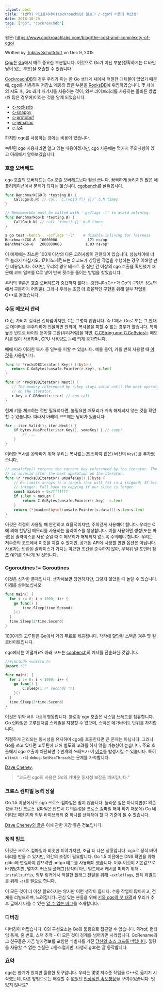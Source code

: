 ```yaml
---
layout: post
title: "(번역) 카크로치디비(CockroachDB) 블로그 / cgo의 비용과 복잡성"
date: 2018-10-26
tags: ["go", "cockroachdb"]
---
```


원문: https://www.cockroachlabs.com/blog/the-cost-and-complexity-of-cgo/

<!--more-->

Written by [Tobias Schottdorf](https://www.cockroachlabs.com/author/tobias-schottdorf/) on Dec 9, 2015

[Cgo](https://blog.golang.org/c-go-cgo)는 [Go](https://golang.org/)에서 매주 중요한 부분입니다. 이것으로 Go가 아닌 부분(정확하게는 C 바인딩이 있는 부분)을 호출할 수 있습니다.

[CockroachDB](https://github.com/cockroachdb/cockroach)의 경우 우리가 아는 한 Go 생태계 내에서 적절한 대체물이 없었기 때문에, cgo를 사용하여 저장소 계층의 많은 부분을 [RocksDB](https://rocksdb.org/)에 위임하였습니다. 몇 차례의 시도 후, Go 래퍼 패키지를 사용하는 것이, 외부 라이브러리를 사용하는 올바른 방법(꽤 많은 경우에)이라는 것을 알게 되었습니다.

- [c-rocksdb](https://github.com/cockroachdb/c-rocksdb)
- [c-snappy](https://github.com/cockroachdb/c-snappy)
- [c-protobuf](https://github.com/cockroachdb/c-protobuf)
- [c-jemalloc](https://github.com/cockroachdb/c-jemalloc)
- [c-lz4](https://github.com/cockroachdb/c-lz4)

하지만 cgo를 사용하는 것에는 비용이 있습니다.

숙련된 cgo 사용자라면 알고 있는 내용이겠지만, cgo 사용에는 몇가지 주의사항이 있고 아래에서 알아보겠습니다.

### 호출 오버헤드

cgo 호출의 오버헤드는 Go 호출 오버헤드보다 훨씬 큽니다. 끔찍하게 들리지만 많은 애플리케이션에서 문제가 되지는 않습니다. [cgobench](https://github.com/tschottdorf/goplay/tree/master/cgobench)를 살펴봅시다.

```go
func BenchmarkCGO(b *testing.B) {
    CallCgo(b.N) // call `C.(void f() {})` b.N times
}

// BenchmarkGo must be called with `-gcflags -l` to avoid inlining.
func BenchmarkGo(b *testing.B) {
    CallGo(b.N) // call `func() {}` b.N times
}
```

```bash
$ go test -bench . -gcflags '-l'    # disable inlining for fairness
BenchmarkCGO-8  10000000              171 ns/op
BenchmarkGo-8   2000000000           1.83 ns/op
```

이 예제에는 최소한 100개 이상의 다른 고려사항이 관련되어 있습니다. 성능차이에 너무 놀라지 마십시오. 171나노세컨드는 C 코드가 상당한 작업을 수행하는 경우 이해할 만한 비용입니다. 하지만, 우리의 경우 테스트 중 십만 건 이상의 cgo 호출을 확인했기 때문에 코드 일부를 C로 넣어 반복 횟수를 줄이는 방법을 찾았습니다.

우리의 결론은 호출 오버헤드가 중요하지 않다는 것입니다(C++과 Go의 구현은 성능면에서 구분하기 어려움). 그러나 우리는 조금 더 효율적인 구현을 위해 일부 작업을 C++로 옮겼습니다.

### 수동 메모리 관리

Go는 가비지 컬렉션 런타임이지만, C는 그렇지 않습니다. 즉 C에서 Go로 또는 그 반대로 데이터를 부주의하게 전달하면 안되며, 복사본을 피할 수 없는 경우가 많습니다. 특히 높은 빈도로 바이트 문자열 교환(우리처럼)을 하면, [C.CString and C.GoBytes](https://golang.org/cmd/cgo/#hdr-Go_references_to_C)는 메모리를 많이 사용하며, CPU 사용량도 눈에 띄게 증가합니다.

때에 따라 이러한 복사 중 일부를 피할 수 있습니다. 예를 들어, 키를 반복 사용할 때 [이것](https://github.com/cockroachdb/cockroach/blob/b1bbc5c8f980c823e9ff1cd07032ce8ace35f669/storage/engine/rocksdb.go#L563)을 사용합니다.

```go
func (r *rocksDBIterator) Key() []byte {
   return C.GoBytes(unsafe.Pointer(r.key), s.len)
}

func (r *rocksDBIterator) Next() {
   // The memory referenced by r.key stays valid until the next operation
   // on the iterator.
   r.key = C.DBNext(r.iter) // cgo call
}
```

현재 키를 체크하는 것만 필요하다면, 불필요한 메모리가 계속 해제되지 않는 것을 확인할 수 있습니다. 따라서 아래의 코드에는 낭비가 있습니다.

```go
for ; iter.Valid(); iter.Next() {
    if bytes.HasPrefix(iter.Key(), someKey) { // copy!
        // ...
    }
}
```

이러한 복사를 완화하기 위해 우리는 복사없는(안전하지 않은) 버전의 `Key()`를 추가했습니다.

```go
// unsafeKey() returns the current key referenced by the iterator. The memory
// is invalid after the next operation on the iterator.
func (r *rocksDBIterator) unsafeKey() []byte {
    // Go limits arrays to a length that will fit in a (signed) 32-bit
    // integer. Fall back to copying if our slice is larger.
    const maxLen = 0x7fffffff
    if s.len > maxLen {
        return C.GoBytes(unsafe.Pointer(r.key), s.len)
    }
    return (*[maxLen]byte)(unsafe.Pointer(s.data))[:s.len:s.len]
}
```

이것은 적절히 사용될 때 안전하고 효율적이지만, 주의깊게 사용해야 합니다. 우리는 C에 의해 할당된 메모리를 사용하는 슬라이스를 생성합니다. 이를 사용하면 생성(또는 파생)된 슬라이스를 사용 중일 때 C 메모리가 해제되지 않도록 주의해야 합니다. 우리는 저수준의 코드에서 이것을 지킬 수 있지만, 공개된 API에 사용할 만한 옵션은 아닙니다. 사용자는 반환된 슬라이스가 가지는 미묘한 조건을 준수하지 않아, 무작위 널 포인터 참조 예외를 만나게 될 것입니다.

### Cgoroutines != Goroutines

이것은 심각한 문제입니다. 생각해보면 당연하지만, 그렇지 않았을 때 놀랄 수 있습니다. 아래를 살펴보십시오.

```go
func main() {
  for i := 0; i < 1000; i++ {
    go func() {
        time.Sleep(time.Second)
    }()
  }
  time.Sleep(2*time.Second)
}
```

1000개의 고루틴은 Go에서 거의 무료로 제공됩니다. 각각에 할당된 스택은 겨우 몇 킬로바이트입니다.

cgo에서는 어떨까요? 아래 코드는 [cgobench](https://github.com/tschottdorf/goplay/blob/master/cgobench/cgobench_test.go)의 예제를 단순화한 것입니다.

```go
//#include <unistd.h>
import "C"

func main() {
  for i := 0; i < 1000; i++ {
    go func() {
        C.sleep(1 /* seconds */)
    }()
  }
  time.Sleep(2*time.Second)
}
```

이것은 위와 `매우 다르게` 행동합니다. 블로킹 cgo 호출은 시스템 쓰레드를 점유합니다. Go 런타임은 고루틴처럼 스케줄을 지정할 수 없으며, 스택은 메가바이트 단위를 차지합니다.

적절하게 관리되는 동시성을 유지하며 cgo를 호출한다면 큰 문제는 아닙니다. 그러나 Go를 쓰고 있다면 고루틴에 대해 별도의 고려를 하지 않을 가능성이 높습니다. 주요 호출에서 cgo 호출이 차단되면 수만개의 쓰레드가 이 [이슈](https://groups.google.com/forum/#!topic/golang-nuts/8gszDBRZh_4)를 발생시킬 수 있습니다. 특히 `ulimit -r`나 `debug.SetMaxThreads`는 문제를 가속합니다.

[Dave Cheney](https://dave.cheney.net/),

> "과도한 cgo의 사용은 Go의 가벼운 동시성 보장을 깨뜨립니다."

### 크로스 컴파일 능력 상실

Go 1.5 이상에서도 cgo 크로스 컴파일은 쉽지 않습니다. 놀라운 일은 아니지만(C 의존성을 가진 크로스 컴파일은 반드시 C 의존성을 크로스 컴파일 해야 하기 때문에) Go 네이티브 패키지와 외부 라이브러리 중 하나를 선택해야 할 때 기준이 될 수 있습니다.

[Dave Cheney의 글](https://dave.cheney.net/2015/03/03/cross-compilation-just-got-a-whole-lot-better-in-go-1-5)은 이에 관한 가장 좋은 정보입니다.

### 정적 빌드

이것은 크로스 컴파일과 비슷한 이야기지만, 조금 더 나은 상황입니다. cgo로 정적 바이너리를 만들 수 있지만, 약간의 조정이 필요합니다. Go 1.5 이전에는 DNS 확인을 위해 glibc에 연결하지 않으려면 netgo 태그를 사용해야 했습니다. 이후 이것이 기본값으로 바뀌었지만, 몇가지 커스텀 플래그(정적이 아닌 빌드에서 캐시를 피하기 위해 `-installsuffix`, 외부 링커에서 적절한 플래그 전달을 위해 `-extldflags`, 전체 리빌드를 위해 `-a`)를 필요로 합니다.

이 모든 것이 더 이상 필요하지는 않지만 이런 생각이 듭니다. 수동 작업이 많아지고, 전체를 리빌드하며, 느려집니다. 관심 있는 분들을 위해 [저와 cgo의 첫 대결](https://tschottdorf.github.io/linking-golang-go-statically-cgo-testing/)과 우리가 추후 글에서 다룰 수 있는 [알 수 없는 버그](https://github.com/golang/go/issues/13470)를 소개합니다.

### 디버깅

디버깅이 어렵습니다. C의 구성요소는 Go의 툴링으로 접근할 수 없습니다. PProf, 런타임 통계, 줄 번호, 스택 추적 - 이 모든 것이 경계를 넘어가면 사라집니다. GoRename과 그 친구들은 가끔  날자정보를 포함한 식별자를 가진 [당신의 소스 코드를 버립니다](https://github.com/golang/tools/blob/5b9ecb9f68e2e1be33b663895c700aac9726378e/refactor/rename/rename.go#L425). 툴링을 사용할 수 없는 손실은 고통스럽지만, 다행히 gdb는 잘 동작합니다.

### 요약

cgo는 한계가 있지만 훌륭한 도구입니다. 우리는 몇몇 저수준 작업을 C++로 옮기기 시작했는데, 다른 방법으로는 해결할 수 없었던 [인상적인 속도향상](https://github.com/cockroachdb/cockroach/pull/3155)을 보여주었습니다. 멋있지 않나요?
